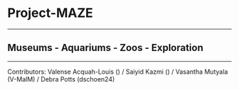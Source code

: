 # Project-MAZE

____________________________________________________

## Museums - Aquariums - Zoos - Exploration

___________________________________________________

Contributors: Valense Acquah-Louis () / Saiyid Kazmi () / Vasantha Mutyala (V-MalM) / Debra Potts (dschoen24)


